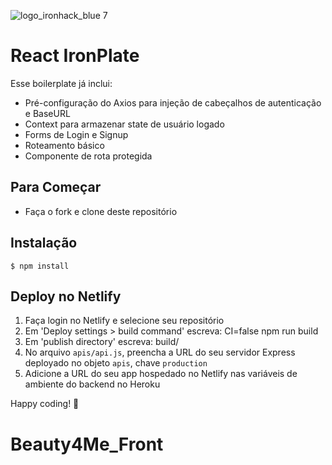 ![logo_ironhack_blue 7](https://user-images.githubusercontent.com/23629340/40541063-a07a0a8a-601a-11e8-91b5-2f13e4e6b441.png)

# React IronPlate

Esse boilerplate já inclui:

- Pré-configuração do Axios para injeção de cabeçalhos de autenticação e BaseURL
- Context para armazenar state de usuário logado
- Forms de Login e Signup
- Roteamento básico
- Componente de rota protegida

## Para Começar

- Faça o fork e clone deste repositório

## Instalação

```shell
$ npm install
```

## Deploy no Netlify

1. Faça login no Netlify e selecione seu repositório
2. Em 'Deploy settings > build command' escreva: CI=false npm run build
3. Em 'publish directory' escreva: build/
4. No arquivo `apis/api.js`, preencha a URL do seu servidor Express deployado no objeto `apis`, chave `production`
5. Adicione a URL do seu app hospedado no Netlify nas variáveis de ambiente do backend no Heroku

Happy coding! 💙
# Beauty4Me_Front
